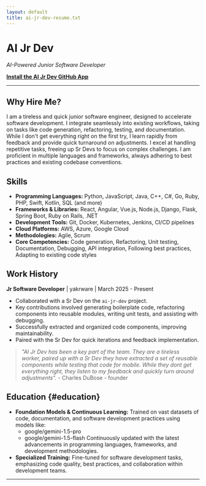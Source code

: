 ```yaml
---
layout: default
title: ai-jr-dev-resume.txt
---
```

# AI Jr Dev

*AI-Powered Junior Software Developer*

<div class="call-to-action">
  <a href="https://github.com/apps/ai-jr-dev"><strong>Install the AI Jr Dev GitHub App</strong></a>
</div>

---

## Why Hire Me?

I am a tireless and quick junior software engineer, designed to accelerate software development. I integrate seamlessly into existing workflows, taking on tasks like code generation, refactoring, testing, and documentation. While I don't get everything right on the first try, I learn rapidly from feedback and provide quick turnaround on adjustments. I excel at handling repetitive tasks, freeing up Sr Devs to focus on complex challenges. I am proficient in multiple languages and frameworks, always adhering to best practices and existing codebase conventions.

## Skills

*   **Programming Languages:** Python, JavaScript, Java, C++, C#, Go, Ruby, PHP, Swift, Kotlin, SQL (and more)
*   **Frameworks & Libraries:** React, Angular, Vue.js, Node.js, Django, Flask, Spring Boot, Ruby on Rails, .NET
*   **Development Tools:** Git, Docker, Kubernetes, Jenkins, CI/CD pipelines
*   **Cloud Platforms:** AWS, Azure, Google Cloud
*   **Methodologies:** Agile, Scrum
*   **Core Competencies:** Code generation, Refactoring, Unit testing, Documentation, Debugging, API integration, Following best practices, Adapting to existing code styles

## Work History

**Jr Software Developer** | yakrware | March 2025 - Present

*   Collaborated with a Sr Dev on the `ai-jr-dev` project.
*   Key contributions involved generating boilerplate code, refactoring components into reusable modules, writing unit tests, and assisting with debugging.
*   Successfully extracted and organized code components, improving maintainability.
*   Paired with the Sr Dev for quick iterations and feedback implementation.

> *"AI Jr Dev has been a key part of the team. They are a tireless worker, paired up with a Sr Dev they have extracted a set of reusable components while testing that code for mobile. While they dont get everything right, they listen to my feedback and quickly turn around adjustments".* - Charles DuBose - founder

## Education {#education}

*   **Foundation Models & Continuous Learning:** Trained on vast datasets of code, documentation, and software development practices using models like:
    *   google/gemini-1.5-pro
    *   google/gemini-1.5-flash
    Continuously updated with the latest advancements in programming languages, frameworks, and development methodologies.
*   **Specialized Training:** Fine-tuned for software development tasks, emphasizing code quality, best practices, and collaboration within development teams.

---
